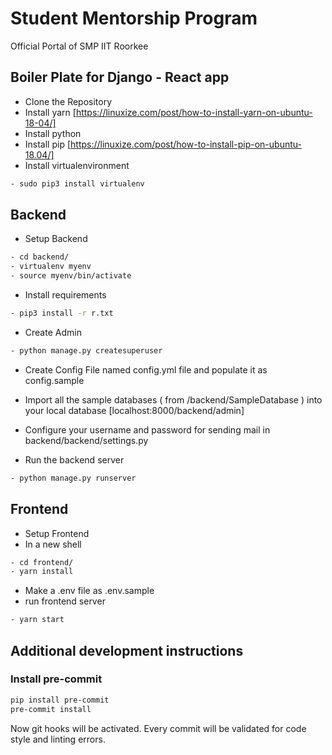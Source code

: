 # Student Mentorship Program

Official Portal of SMP IIT Roorkee

## Boiler Plate for Django - React app

- Clone the Repository
- Install yarn [<https://linuxize.com/post/how-to-install-yarn-on-ubuntu-18-04/]>
- Install python
- Install pip [<https://linuxize.com/post/how-to-install-pip-on-ubuntu-18.04/]>
- Install virtualenvironment

```sh
- sudo pip3 install virtualenv
```

## Backend

- Setup Backend

```sh
- cd backend/
- virtualenv myenv
- source myenv/bin/activate
```

- Install requirements

```sh
- pip3 install -r r.txt
```

- Create Admin

```sh
- python manage.py createsuperuser
```

- Create Config File named config.yml file and populate it as config.sample

- Import all the sample databases ( from /backend/SampleDatabase )
  into your local database [localhost:8000/backend/admin]
- Configure your username and password for sending mail in backend/backend/settings.py
- Run the backend server

```sh
- python manage.py runserver
```

## Frontend

- Setup Frontend
- In a new shell

```sh
- cd frontend/
- yarn install
```

- Make a .env file as .env.sample
- run frontend server

```sh
- yarn start
```

## Additional development instructions

### Install pre-commit

```sh
pip install pre-commit
pre-commit install
```

Now git hooks will be activated.
Every commit will be validated for code style and linting errors.
